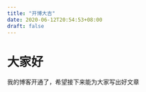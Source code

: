 ```yaml
---
title: "开博大吉"
date: 2020-06-12T20:54:53+08:00
draft: false
---
```


# 大家好

我的博客开通了，希望接下来能为大家写出好文章


